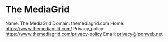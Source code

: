 
# The MediaGrid

Name: The MediaGrid
Domain: themediagrid.com
Home: https://www.themediagrid.com/
Privacy_policy: https://www.themediagrid.com/privacy-policy
Email: privacy@iponweb.net

